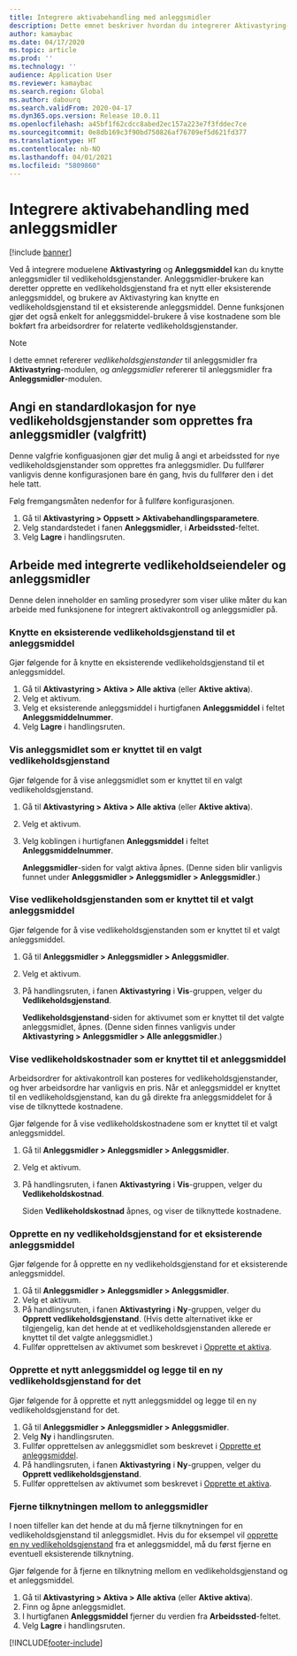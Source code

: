 ```yaml
---
title: Integrere aktivabehandling med anleggsmidler
description: Dette emnet beskriver hvordan du integrerer Aktivastyring- og Anleggsmiddel-modulene, slik at du kan knytte anleggsmidler til vedlikeholdsgjenstander.
author: kamaybac
ms.date: 04/17/2020
ms.topic: article
ms.prod: ''
ms.technology: ''
audience: Application User
ms.reviewer: kamaybac
ms.search.region: Global
ms.author: dabourq
ms.search.validFrom: 2020-04-17
ms.dyn365.ops.version: Release 10.0.11
ms.openlocfilehash: a45bf1f62cdcc8abed2ec157a223e7f3fddec7ce
ms.sourcegitcommit: 0e8db169c3f90bd750826af76709ef5d621fd377
ms.translationtype: HT
ms.contentlocale: nb-NO
ms.lasthandoff: 04/01/2021
ms.locfileid: "5809860"
---
```

# <a name="integrate-asset-management-with-fixed-assets"></a>Integrere aktivabehandling med anleggsmidler

[!include [banner](../../includes/banner.md)]

Ved å integrere moduelene **Aktivastyring** og **Anleggsmiddel** kan du knytte anleggsmidler til vedlikeholdsgjenstander. Anleggsmidler-brukere kan deretter opprette en vedlikeholdsgjenstand fra et nytt eller eksisterende anleggsmiddel, og brukere av Aktivastyring kan knytte en vedlikeholdsgjenstand til et eksisterende anleggsmiddel. Denne funksjonen gjør det også enkelt for anleggsmiddel-brukere å vise kostnadene som ble bokført fra arbeidsordrer for relaterte vedlikeholdsgjenstander.

> [!NOTE]
> I dette emnet refererer *vedlikeholdsgjenstander* til anleggsmidler fra **Aktivastyring**-modulen, og *anleggsmidler* refererer til anleggsmidler fra **Anleggsmidler**-modulen.

## <a name="set-a-default-location-for-new-maintenance-assets-that-are-created-from-fixed-assets-optional"></a>Angi en standardlokasjon for nye vedlikeholdsgjenstander som opprettes fra anleggsmidler (valgfritt)

Denne valgfrie konfiguasjonen gjør det mulig å angi et arbeidssted for nye vedlikeholdsgjenstander som opprettes fra anleggsmidler. Du fullfører vanligvis denne konfigurasjonen bare én gang, hvis du fullfører den i det hele tatt.

Følg fremgangsmåten nedenfor for å fullføre konfigurasjonen.

1. Gå til **Aktivastyring \> Oppsett \> Aktivabehandlingsparametere**.
1. Velg standardstedet i fanen **Anleggsmidler**, i **Arbeidssted**-feltet.
1. Velg **Lagre** i handlingsruten.

## <a name="work-with-integrated-maintenance-assets-and-fixed-assets"></a>Arbeide med integrerte vedlikeholdseiendeler og anleggsmidler

Denne delen inneholder en samling prosedyrer som viser ulike måter du kan arbeide med funksjonene for integrert aktivakontroll og anleggsmidler på.

### <a name="associate-an-existing-maintenance-asset-with-a-fixed-asset"></a>Knytte en eksisterende vedlikeholdsgjenstand til et anleggsmiddel

Gjør følgende for å knytte en eksisterende vedlikeholdsgjenstand til et anleggsmiddel.

1. Gå til **Aktivastyring \> Aktiva \> Alle aktiva** (eller **Aktive aktiva**).
1. Velg et aktivum.
1. Velg et eksisterende anleggsmiddel i hurtigfanen **Anleggsmiddel** i feltet **Anleggsmiddelnummer**.
1. Velg **Lagre** i handlingsruten.

### <a name="view-the-fixed-asset-that-is-associated-with-a-selected-maintenance-asset"></a>Vis anleggsmidlet som er knyttet til en valgt vedlikeholdsgjenstand

Gjør følgende for å vise anleggsmidlet som er knyttet til en valgt vedlikeholdsgjenstand.

1. Gå til **Aktivastyring \> Aktiva \> Alle aktiva** (eller **Aktive aktiva**).
1. Velg et aktivum.
1. Velg koblingen i hurtigfanen **Anleggsmiddel** i feltet **Anleggsmiddelnummer**.

    **Anleggsmidler**-siden for valgt aktiva åpnes. (Denne siden blir vanligvis funnet under **Anleggsmidler \> Anleggsmidler \> Anleggsmidler**.)

### <a name="view-the-maintenance-asset-that-is-associated-with-a-selected-fixed-asset"></a>Vise vedlikeholdsgjenstanden som er knyttet til et valgt anleggsmiddel

Gjør følgende for å vise vedlikeholdsgjenstanden som er knyttet til et valgt anleggsmiddel.

1. Gå til **Anleggsmidler \> Anleggsmidler \> Anleggsmidler**.
1. Velg et aktivum.
1. På handlingsruten, i fanen **Aktivastyring** i **Vis**-gruppen, velger du **Vedlikeholdsgjenstand**.

    **Vedlikeholdsgjenstand**-siden for aktivumet som er knyttet til det valgte anleggsmidlet, åpnes. (Denne siden finnes vanligvis under **Aktivastyring \> Anleggsmidler \> Alle anleggsmidler**.)

### <a name="view-maintenance-costs-that-are-associated-with-a-fixed-asset"></a>Vise vedlikeholdskostnader som er knyttet til et anleggsmiddel

Arbeidsordrer for aktivakontroll kan posteres for vedlikeholdsgjenstander, og hver arbeidsordre har vanligvis en pris. Når et anleggsmiddel er knyttet til en vedlikeholdsgjenstand, kan du gå direkte fra anleggsmiddelet for å vise de tilknyttede kostnadene.

Gjør følgende for å vise vedlikeholdskostnadene som er knyttet til et valgt anleggsmiddel.

1. Gå til **Anleggsmidler \> Anleggsmidler \> Anleggsmidler**.
1. Velg et aktivum.
1. På handlingsruten, i fanen **Aktivastyring** i **Vis**-gruppen, velger du **Vedlikeholdskostnad**.

    Siden **Vedlikeholdskostnad** åpnes, og viser de tilknyttede kostnadene.

### <a name="create-a-new-maintenance-asset-for-an-existing-fixed-asset"></a><a name="new-maintenance-from-fixed"></a>Opprette en ny vedlikeholdsgjenstand for et eksisterende anleggsmiddel

Gjør følgende for å opprette en ny vedlikeholdsgjenstand for et eksisterende anleggsmiddel.

1. Gå til **Anleggsmidler \> Anleggsmidler \> Anleggsmidler**.
1. Velg et aktivum.
1. På handlingsruten, i fanen **Aktivastyring** i **Ny**-gruppen, velger du **Opprett vedlikeholdsgjenstand**. (Hvis dette alternativet ikke er tilgjengelig, kan det hende at et vedlikeholdsgjenstanden allerede er knyttet til det valgte anleggsmidlet.)
1. Fullfør opprettelsen av aktivumet som beskrevet i [Opprette et aktiva](../objects/create-an-object.md).

### <a name="create-a-new-fixed-asset-and-add-a-new-maintenance-asset-for-it"></a>Opprette et nytt anleggsmiddel og legge til en ny vedlikeholdsgjenstand for det

Gjør følgende for å opprette et nytt anleggsmiddel og legge til en ny vedlikeholdsgjenstand for det.

1. Gå til **Anleggsmidler \> Anleggsmidler \> Anleggsmidler**.
1. Velg **Ny** i handlingsruten.
1. Fullfør opprettelsen av anleggsmidlet som beskrevet i [Opprette et anleggsmiddel](../../../finance/fixed-assets/tasks/create-fixed-asset.md).
1. På handlingsruten, i fanen **Aktivastyring** i **Ny**-gruppen, velger du **Opprett vedlikeholdsgjenstand**.
1. Fullfør opprettelsen av aktivumet som beskrevet i [Opprette et aktiva](../objects/create-an-object.md).

### <a name="remove-the-association-between-two-assets"></a>Fjerne tilknytningen mellom to anleggsmidler

I noen tilfeller kan det hende at du må fjerne tilknytningen for en vedlikeholdsgjenstand til anleggsmidlet. Hvis du for eksempel vil [opprette en ny vedlikeholdsgjenstand](#new-maintenance-from-fixed) fra et anleggsmiddel, må du først fjerne en eventuell eksisterende tilknytning.

Gjør følgende for å fjerne en tilknytning mellom en vedlikeholdsgjenstand og et anleggsmiddel.

1. Gå til **Aktivastyring \> Aktiva \> Alle aktiva** (eller **Aktive aktiva**).
1. Finn og åpne anleggsmidlet.
1. I hurtigfanen **Anleggsmiddel** fjerner du verdien fra **Arbeidssted**-feltet.
1. Velg **Lagre** i handlingsruten.


[!INCLUDE[footer-include](../../../includes/footer-banner.md)]